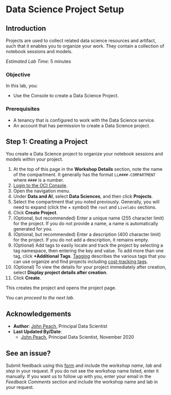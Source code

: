 # Data Science Project Setup

## Introduction

Projects are used to collect related data science resources and artifact, such that it enables you to organize your work. They contain a collection of notebook sessions and models.

*Estimated Lab Time*: 5 minutes

### Objective
In this lab, you:
* Use the Console to create a Data Science Project.

### Prerequisites

* A tenancy that is configured to work with the Data Science service.
* An account that has permission to create a Data Science project.

## **Step 1:** Creating a Project

You create a Data Science project to organize your notebook sessions and models within your project.

1. At the top of this page in the **Workshop Details** section, note the name of the compartment. It generally has the format ``LL####-COMPARTMENT`` where ``####`` is a number.
1. [Login to the OCI Console](https://www.oracle.com/cloud/sign-in.html).
1. Open the navigation menu.
1. Under **Data and AI**, select **Data Sciences**, and then click **Projects**.
1. Select the compartment that you noted previously. Generally, you will need to expand (click the + symbol) the ``root`` and ``Livelabs`` sections.
1. Click **Create Project**.
1. (Optional, but recommended) Enter a unique name (255 character limit) for the project. If you do not provide a name, a name is automatically generated for you.
1. (Optional, but recommended) Enter a description (400 character limit) for the project. If you do not add a description, it remains empty.
1. (Optional) Add tags to easily locate and track the project by selecting a tag namespace, then entering the key and value. To add more than one tag, click **+Additional Tags**. [Tagging](https://docs.cloud.oracle.com/iaas/Content/Tagging/Concepts/taggingoverview.htm) describes the various tags that you can use organize and find projects including [cost-tracking tags](https://docs.cloud.oracle.com/iaas/Content/Tagging/Tasks/usingcosttrackingtags.htm).
1. (Optional) To view the details for your project immediately after creation, select **Display project details after creation**.
1. Click **Create**.

This creates the project and opens the project page.

You can *proceed to the next lab*.

## Acknowledgements

* **Author**: [John Peach](https://www.linkedin.com/in/jpeach/), Principal Data Scientist
* **Last Updated By/Date**:
    * [John Peach](https://www.linkedin.com/in/jpeach/), Principal Data Scientist, November 2020

## See an issue?

Submit feedback using this [form](https://apexapps.oracle.com/pls/apex/f?p=133:1:::::P1_FEEDBACK:1) and include the *workshop name*, *lab* and *step* in your request.  If you do not see the workshop name listed, enter it manually. If you want us to follow up with you, enter your email in the *Feedback Comments* section and include the workshop name and lab in your request.
